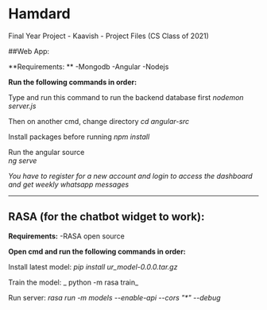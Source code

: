 # Hamdard
Final Year Project - Kaavish -  Project Files (CS Class of 2021)


##Web App:

**Requirements: **
-Mongodb
-Angular
-Nodejs

**Run the following commands in order:**

Type and run this command to run the backend database first
   _nodemon server.js_

Then on another cmd, change directory
    _cd angular-src_

Install packages before running
    _npm install_

Run the angular source  
     _ng serve_

*You have to register for a new account and login to access the dashboard and get weekly whatsapp messages*

--------------------------------------------------------------

## RASA (for the chatbot widget to work):

**Requirements:**
-RASA open source

**Open cmd and run the following commands in order:**

Install latest model:
    _pip install ur_model-0.0.0.tar.gz_

Train the model:
   _ python -m rasa train_

Run server:
    _rasa run -m models --enable-api --cors "*" --debug_
